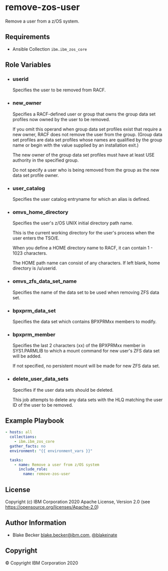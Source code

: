 remove-zos-user
=========

Remove a user from a z/OS system.

Requirements
------------

- Ansible Collection `ibm.ibm_zos_core`

Role Variables
--------------

- ### **userid**

  Specifies the user to be removed from RACF.

- ### **new_owner**

  Specifies a RACF-defined user or group that owns the group data set profiles now owned by the
  user to be removed.

  If you omit this operand when group data set profiles exist that require a new owner, RACF does not
  remove the user from the group. (Group data set profiles are data set profiles whose names are qualified
  by the group name or begin with the value supplied by an installation exit.)

  The new owner of the group data set profiles must have at least USE authority in the specified group.

  Do not specify a user who is being removed from the group as the new data set profile owner.

- ### **user_catalog**

  Specifies the user catalog entryname for which an alias is defined.

- ### **omvs_home_directory**

  Specifies the user's z/OS UNIX initial directory path name.

  This is the current working directory for the user's process when the user enters the TSO/E.

  When you define a HOME directory name to RACF, it can contain 1 - 1023 characters.

  The HOME path name can consist of any characters.
  If left blank, home directory is /u/userid.

- ### **omvs_zfs_data_set_name**

  Specifies the name of the data set to be used when removing ZFS data set.


- ### **bpxprm_data_set**

  Specifies the data set which contains BPXPRMxx members to modify.

- ### **bpxprm_member**

  Specifies the last 2 characters (xx) of the BPXPRMxx member
  in SYS1.PARMLIB to which a mount command for new user's ZFS data set will be added.

  If not specified, no persistent mount will be made for new ZFS data set.

- ### **delete_user_data_sets**

  Specifies if the user data sets should be deleted.

  This job attempts to delete any data sets with the HLQ matching the user ID of the user to be removed.

Example Playbook
----------------

```yaml
- hosts: all
  collections:
    - ibm.ibm_zos_core
  gather_facts: no
  environment: "{{ environment_vars }}"

  tasks:
    - name: Remove a user from z/OS system
      include_role:
        name: remove-zos-user
```

License
-------

Copyright (c) IBM Corporation 2020 Apache License, Version 2.0 (see https://opensource.org/licenses/Apache-2.0)

Author Information
------------------

- Blake Becker blake.becker@ibm.com, [@blakeinate](https://github.com/blakeinate)

Copyright
---------

© Copyright IBM Corporation 2020
